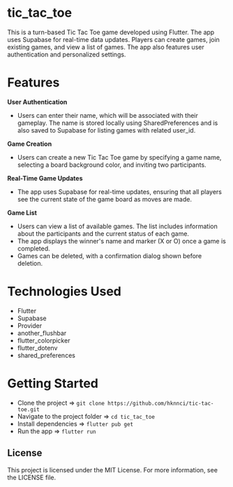 # tic_tac_toe

This is a turn-based Tic Tac Toe game developed using Flutter. The app uses Supabase for real-time data updates. Players can create games, join existing games, and view a list of games. The app also features user authentication and personalized settings.

# Features

**User Authentication**
- Users can enter their name, which will be associated with their gameplay. The name is stored locally using SharedPreferences and is also saved to Supabase for listing games with related user_id.

**Game Creation**
- Users can create a new Tic Tac Toe game by specifying a game name, selecting a board background color, and inviting two participants.

**Real-Time Game Updates**
- The app uses Supabase for real-time updates, ensuring that all players see the current state of the game board as moves are made.

**Game List**
- Users can view a list of available games. The list includes information about the participants and the current status of each game.
- The app displays the winner's name and marker (X or O) once a game is completed.
- Games can be deleted, with a confirmation dialog shown before deletion.

# Technologies Used

- Flutter
- Supabase
- Provider
- another_flushbar
- flutter_colorpicker
- flutter_dotenv
- shared_preferences

# Getting Started

- Clone the project => `git clone https://github.com/hknnci/tic-tac-toe.git`
- Navigate to the project folder => `cd tic_tac_toe`
- Install dependencies => `flutter pub get`
- Run the app => `flutter run`

## License

This project is licensed under the MIT License. For more information, see the LICENSE file.

